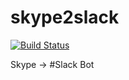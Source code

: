 skype2slack
===========

[![Build Status](https://travis-ci.org/maqdev/skype2slack.svg?branch=master)](https://travis-ci.org/maqdev/skype2slack)

Skype → #Slack Bot
